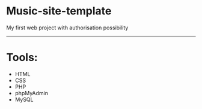 # Music-site-template
My first web project with authorisation possibility
***
# Tools:
- HTML
- CSS
- PHP
- phpMyAdmin
- MySQL
